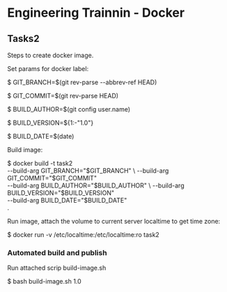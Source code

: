 # Engineering Trainnin - Docker

## Tasks2

Steps to create docker image.

Set params for docker label:

$ GIT_BRANCH=$(git rev-parse --abbrev-ref HEAD) 
                     
$ GIT_COMMIT=$(git rev-parse HEAD)              
                      
$ BUILD_AUTHOR=$(git config user.name)          
                   
$ BUILD_VERSION=${1:-"1.0"}                     
                
$ BUILD_DATE=$(date)                            

Build image:

$ docker build -t task2 \
   --build-arg GIT_BRANCH="$GIT_BRANCH" \
   --build-arg GIT_COMMIT="$GIT_COMMIT" \
   --build-arg BUILD_AUTHOR="$BUILD_AUTHOR" \
   --build-arg BUILD_VERSION="$BUILD_VERSION" \
   --build-arg BUILD_DATE="$BUILD_DATE" \
   .
 
Run image, attach the volume to current server localtime to get time zone:

$ docker run -v /etc/localtime:/etc/localtime:ro  task2


### Automated build and publish

Run attached scrip build-image.sh <version>

$ bash build-image.sh 1.0


